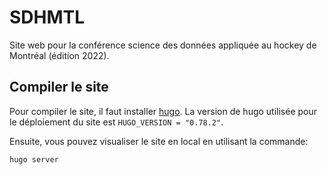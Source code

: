 # SDHMTL

Site web pour la conférence science des données appliquée au hockey de Montréal (édition 2022). 

## Compiler le site

Pour compiler le site, il faut installer [hugo](https://gohugo.io/getting-started/installing/). La version de hugo utilisée pour le déploiement du site est `HUGO_VERSION = "0.78.2"`.

Ensuite, vous pouvez visualiser le site en local en utilisant la commande:

```
hugo server
```